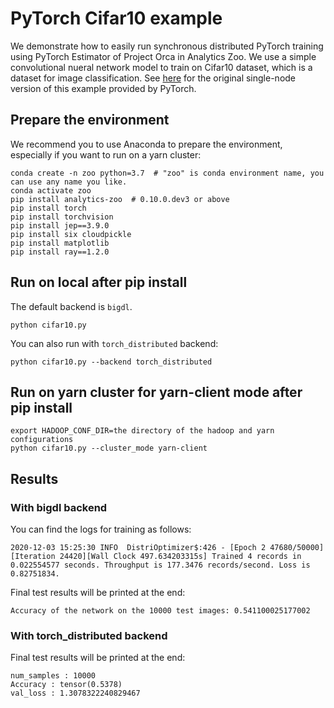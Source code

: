 # PyTorch Cifar10 example
We demonstrate how to easily run synchronous distributed PyTorch training using PyTorch Estimator of Project Orca in Analytics Zoo. We use a simple convolutional nueral network model to train on Cifar10 dataset, which is a dataset for image classification. See [here](https://pytorch.org/tutorials/beginner/blitz/cifar10_tutorial.html) for the original single-node version of this example provided by PyTorch.

## Prepare the environment

We recommend you to use Anaconda to prepare the environment, especially if you want to run on a yarn cluster:

```
conda create -n zoo python=3.7  # "zoo" is conda environment name, you can use any name you like.
conda activate zoo
pip install analytics-zoo  # 0.10.0.dev3 or above
pip install torch
pip install torchvision
pip install jep==3.9.0
pip install six cloudpickle
pip install matplotlib
pip install ray==1.2.0
```

## Run on local after pip install

The default backend is `bigdl`.

```
python cifar10.py
```

You can also run with `torch_distributed` backend:

```
python cifar10.py --backend torch_distributed
```

## Run on yarn cluster for yarn-client mode after pip install

```
export HADOOP_CONF_DIR=the directory of the hadoop and yarn configurations
python cifar10.py --cluster_mode yarn-client
```

## Results

### With bigdl backend

You can find the logs for training as follows:
```
2020-12-03 15:25:30 INFO  DistriOptimizer$:426 - [Epoch 2 47680/50000][Iteration 24420][Wall Clock 497.634203315s] Trained 4 records in 0.022554577 seconds. Throughput is 177.3476 records/second. Loss is 0.82751834.
```

Final test results will be printed at the end:
```
Accuracy of the network on the 10000 test images: 0.541100025177002 
```

### With torch_distributed backend

Final test results will be printed at the end:
```
num_samples : 10000
Accuracy : tensor(0.5378)
val_loss : 1.3078322240829467
```
